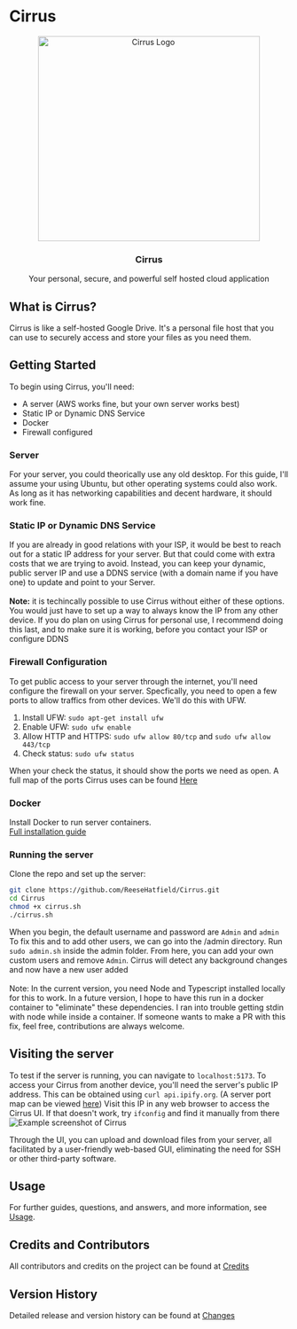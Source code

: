 # **Cirrus**

<p align="center">
  <a href="https://github.com/reesehatfield/cirrus">
    <img src="./frontend/public/Logo.png" alt="Cirrus Logo" width="400" height="370">
  </a>
</p>

<h3 align="center"><strong>Cirrus</strong></h3>

<p align="center">
  Your personal, secure, and powerful self hosted cloud application
  <br>
</p>

## What is Cirrus?

Cirrus is like a self-hosted Google Drive. It's a personal file host that you can use to securely access and store your files as you need them.

## Getting Started

To begin using Cirrus, you'll need:

- A server (AWS works fine, but your own server works best)
- Static IP or Dynamic DNS Service
- Docker
- Firewall configured

### Server
For your server, you could theorically use any old desktop. For this guide, I'll assume your using Ubuntu, but other operating systems could also work. As long as it has networking capabilities and decent hardware, it should work fine.

### Static IP or Dynamic DNS Service
If you are already in good relations with your ISP, it would be best to reach out for a static IP address for your server. But that could come with extra costs that we are trying to avoid. Instead, you can keep your dynamic, public server IP and use a DDNS service (with a domain name if you have one) to update and point to your Server. 
</br>
</br>
**Note:** it is techincally possible to use Cirrus without either of these options. You would just have to set up a way to always know the IP from any other device. If you do plan on using Cirrus for personal use, I recommend doing this last, and to make sure it is working, before you contact your ISP or configure DDNS


### Firewall Configuration
To get public access to your server through the internet, you'll need configure the firewall on your server. Specfically, you need to open a few ports to allow traffics from other devices. We'll do this with UFW.

1. Install UFW: `sudo apt-get install ufw`
2. Enable UFW: `sudo ufw enable`
3. Allow HTTP and HTTPS: `sudo ufw allow 80/tcp` and `sudo ufw allow 443/tcp`
4. Check status: `sudo ufw status`

When your check the status, it should show the ports we need as open. A full map of the ports Cirrus uses can be found [Here](https://github.com/ReeseHatfield/Cirrus/blob/main/docs/Usage.md#port-mapping-table)


### Docker

Install Docker to run server containers. <br>[Full installation guide](https://docs.docker.com/engine/install/)

### Running the server
Clone the repo and set up the server:

```bash
git clone https://github.com/ReeseHatfield/Cirrus.git
cd Cirrus
chmod +x cirrus.sh
./cirrus.sh
```

When you begin, the default username and password are `Admin` and `admin` To fix this and to add other users, we can go into the /admin directory. Run `sudo admin.sh` inside the admin folder. From here, you can add your own custom users and remove `Admin`. Cirrus will detect any background changes and now have a new user added
</br>
</br>
Note: In the current version, you need Node and Typescript installed locally for this to work. In a future version, I hope to have this run in a docker container to "eliminate" these dependencies. I ran into trouble getting stdin with node while inside a container. If someone wants to make a PR with this fix, feel free, contributions are always welcome. 

## Visiting the server
To test if the server is running, you can navigate to `localhost:5173`. To access your Cirrus from another device, you'll need the server's public IP address. This can be obtained using `curl api.ipify.org`. (A server port map can be viewed [here](https://github.com/ReeseHatfield/Cirrus/blob/main/docs/Usage.md#port-mapping-table)) Visit this IP in any web browser to access the Cirrus UI. 
If that doesn't work, try `ifconfig` and find it manually from there
![Example screenshot of Cirrus](./frontend/public/example.png)

Through the UI, you can upload and download files from your server, all facilitated by a user-friendly web-based GUI, eliminating the need for SSH or other third-party software.


## Usage
For further guides, questions, and answers, and more information, see [Usage](https://github.com/ReeseHatfield/Cirrus/blob/main/docs/Usage.md).

## Credits and Contributors
All contributors and credits on the project can be found at [Credits](https://github.com/ReeseHatfield/Cirrus/blob/main/docs/Credits.md)

## Version History

Detailed release and version history can be found at [Changes](https://github.com/ReeseHatfield/Cirrus/blob/main/docs/Changes.md)


